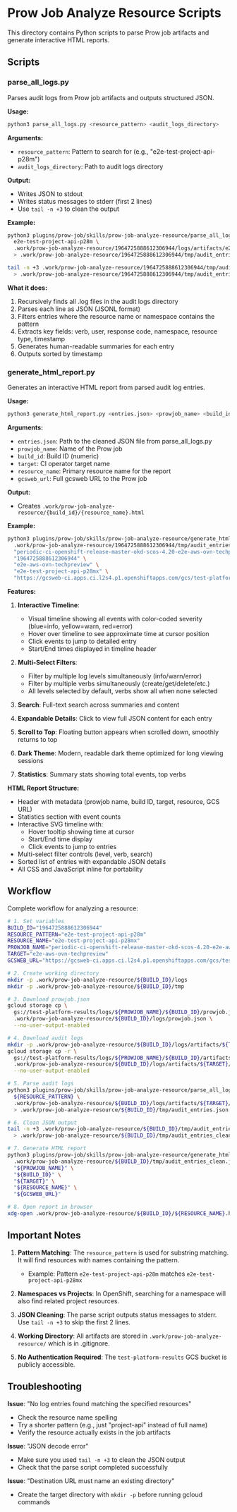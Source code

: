# Prow Job Analyze Resource Scripts

This directory contains Python scripts to parse Prow job artifacts and generate interactive HTML reports.

## Scripts

### parse_all_logs.py

Parses audit logs from Prow job artifacts and outputs structured JSON.

**Usage:**
```bash
python3 parse_all_logs.py <resource_pattern> <audit_logs_directory>
```

**Arguments:**
- `resource_pattern`: Pattern to search for (e.g., "e2e-test-project-api-p28m")
- `audit_logs_directory`: Path to audit logs directory

**Output:**
- Writes JSON to stdout
- Writes status messages to stderr (first 2 lines)
- Use `tail -n +3` to clean the output

**Example:**
```bash
python3 plugins/prow-job/skills/prow-job-analyze-resource/parse_all_logs.py \
  e2e-test-project-api-p28m \
  .work/prow-job-analyze-resource/1964725888612306944/logs/artifacts/e2e-aws-ovn-techpreview/gather-extra/artifacts/audit_logs \
  > .work/prow-job-analyze-resource/1964725888612306944/tmp/audit_entries.json 2>&1

tail -n +3 .work/prow-job-analyze-resource/1964725888612306944/tmp/audit_entries.json \
  > .work/prow-job-analyze-resource/1964725888612306944/tmp/audit_entries_clean.json
```

**What it does:**
1. Recursively finds all .log files in the audit logs directory
2. Parses each line as JSON (JSONL format)
3. Filters entries where the resource name or namespace contains the pattern
4. Extracts key fields: verb, user, response code, namespace, resource type, timestamp
5. Generates human-readable summaries for each entry
6. Outputs sorted by timestamp

### generate_html_report.py

Generates an interactive HTML report from parsed audit log entries.

**Usage:**
```bash
python3 generate_html_report.py <entries.json> <prowjob_name> <build_id> <target> <resource_name> <gcsweb_url>
```

**Arguments:**
- `entries.json`: Path to the cleaned JSON file from parse_all_logs.py
- `prowjob_name`: Name of the Prow job
- `build_id`: Build ID (numeric)
- `target`: CI operator target name
- `resource_name`: Primary resource name for the report
- `gcsweb_url`: Full gcsweb URL to the Prow job

**Output:**
- Creates `.work/prow-job-analyze-resource/{build_id}/{resource_name}.html`

**Example:**
```bash
python3 plugins/prow-job/skills/prow-job-analyze-resource/generate_html_report.py \
  .work/prow-job-analyze-resource/1964725888612306944/tmp/audit_entries_clean.json \
  "periodic-ci-openshift-release-master-okd-scos-4.20-e2e-aws-ovn-techpreview" \
  "1964725888612306944" \
  "e2e-aws-ovn-techpreview" \
  "e2e-test-project-api-p28mx" \
  "https://gcsweb-ci.apps.ci.l2s4.p1.openshiftapps.com/gcs/test-platform-results/logs/periodic-ci-openshift-release-master-okd-scos-4.20-e2e-aws-ovn-techpreview/1964725888612306944"
```

**Features:**
1. **Interactive Timeline**:
   - Visual timeline showing all events with color-coded severity (blue=info, yellow=warn, red=error)
   - Hover over timeline to see approximate time at cursor position
   - Click events to jump to detailed entry
   - Start/End times displayed in timeline header

2. **Multi-Select Filters**:
   - Filter by multiple log levels simultaneously (info/warn/error)
   - Filter by multiple verbs simultaneously (create/get/delete/etc.)
   - All levels selected by default, verbs show all when none selected

3. **Search**: Full-text search across summaries and content

4. **Expandable Details**: Click to view full JSON content for each entry

5. **Scroll to Top**: Floating button appears when scrolled down, smoothly returns to top

6. **Dark Theme**: Modern, readable dark theme optimized for long viewing sessions

7. **Statistics**: Summary stats showing total events, top verbs

**HTML Report Structure:**
- Header with metadata (prowjob name, build ID, target, resource, GCS URL)
- Statistics section with event counts
- Interactive SVG timeline with:
  - Hover tooltip showing time at cursor
  - Start/End time display
  - Click events to jump to entries
- Multi-select filter controls (level, verb, search)
- Sorted list of entries with expandable JSON details
- All CSS and JavaScript inline for portability

## Workflow

Complete workflow for analyzing a resource:

```bash
# 1. Set variables
BUILD_ID="1964725888612306944"
RESOURCE_PATTERN="e2e-test-project-api-p28m"
RESOURCE_NAME="e2e-test-project-api-p28mx"
PROWJOB_NAME="periodic-ci-openshift-release-master-okd-scos-4.20-e2e-aws-ovn-techpreview"
TARGET="e2e-aws-ovn-techpreview"
GCSWEB_URL="https://gcsweb-ci.apps.ci.l2s4.p1.openshiftapps.com/gcs/test-platform-results/logs/${PROWJOB_NAME}/${BUILD_ID}"

# 2. Create working directory
mkdir -p .work/prow-job-analyze-resource/${BUILD_ID}/logs
mkdir -p .work/prow-job-analyze-resource/${BUILD_ID}/tmp

# 3. Download prowjob.json
gcloud storage cp \
  gs://test-platform-results/logs/${PROWJOB_NAME}/${BUILD_ID}/prowjob.json \
  .work/prow-job-analyze-resource/${BUILD_ID}/logs/prowjob.json \
  --no-user-output-enabled

# 4. Download audit logs
mkdir -p .work/prow-job-analyze-resource/${BUILD_ID}/logs/artifacts/${TARGET}/gather-extra/artifacts/audit_logs
gcloud storage cp -r \
  gs://test-platform-results/logs/${PROWJOB_NAME}/${BUILD_ID}/artifacts/${TARGET}/gather-extra/artifacts/audit_logs/ \
  .work/prow-job-analyze-resource/${BUILD_ID}/logs/artifacts/${TARGET}/gather-extra/artifacts/audit_logs/ \
  --no-user-output-enabled

# 5. Parse audit logs
python3 plugins/prow-job/skills/prow-job-analyze-resource/parse_all_logs.py \
  ${RESOURCE_PATTERN} \
  .work/prow-job-analyze-resource/${BUILD_ID}/logs/artifacts/${TARGET}/gather-extra/artifacts/audit_logs \
  > .work/prow-job-analyze-resource/${BUILD_ID}/tmp/audit_entries.json 2>&1

# 6. Clean JSON output
tail -n +3 .work/prow-job-analyze-resource/${BUILD_ID}/tmp/audit_entries.json \
  > .work/prow-job-analyze-resource/${BUILD_ID}/tmp/audit_entries_clean.json

# 7. Generate HTML report
python3 plugins/prow-job/skills/prow-job-analyze-resource/generate_html_report.py \
  .work/prow-job-analyze-resource/${BUILD_ID}/tmp/audit_entries_clean.json \
  "${PROWJOB_NAME}" \
  "${BUILD_ID}" \
  "${TARGET}" \
  "${RESOURCE_NAME}" \
  "${GCSWEB_URL}"

# 8. Open report in browser
xdg-open .work/prow-job-analyze-resource/${BUILD_ID}/${RESOURCE_NAME}.html
```

## Important Notes

1. **Pattern Matching**: The `resource_pattern` is used for substring matching. It will find resources with names containing the pattern.
   - Example: Pattern `e2e-test-project-api-p28m` matches `e2e-test-project-api-p28mx`

2. **Namespaces vs Projects**: In OpenShift, searching for a namespace will also find related project resources.

3. **JSON Cleaning**: The parse script outputs status messages to stderr. Use `tail -n +3` to skip the first 2 lines.

4. **Working Directory**: All artifacts are stored in `.work/prow-job-analyze-resource/` which is in .gitignore.

5. **No Authentication Required**: The `test-platform-results` GCS bucket is publicly accessible.

## Troubleshooting

**Issue**: "No log entries found matching the specified resources"
- Check the resource name spelling
- Try a shorter pattern (e.g., just "project-api" instead of full name)
- Verify the resource actually exists in the job artifacts

**Issue**: "JSON decode error"
- Make sure you used `tail -n +3` to clean the JSON output
- Check that the parse script completed successfully

**Issue**: "Destination URL must name an existing directory"
- Create the target directory with `mkdir -p` before running gcloud commands
